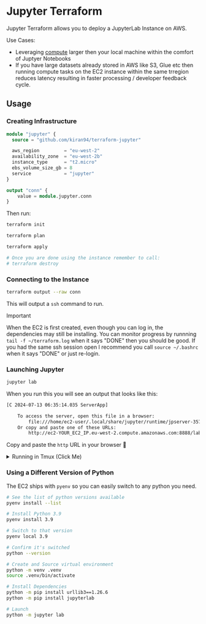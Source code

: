 # Jupyter Terraform

Jupyter Terraform allows you to deploy a JupyterLab Instance on AWS.

Use Cases: 
* Leveraging [compute](https://aws.amazon.com/ec2/instance-types/) larger then your local machine within the comfort of Juptyer Notebooks
* If you have large datasets already stored in AWS like S3, Glue etc then running compute tasks on the EC2 instance within the same trregion reduces latency resulting in faster processing / developer feedback cycle.

## Usage

### Creating Infrastructure

```terraform
module "jupyter" {
  source = "github.com/kiran94/terraform-jupyter"

  aws_region         = "eu-west-2"
  availability_zone  = "eu-west-2b"
  instance_type      = "t2.micro"
  ebs_volume_size_gb = 8
  service            = "jupyter"
}

output "conn" {
    value = module.jupyter.conn
}
```

Then run:

```bash
terraform init

terraform plan

terraform apply

# Once you are done using the instance remember to call:
# terraform destroy
```

### Connecting to the Instance

```bash
terraform output --raw conn
```

This will output a `ssh` command to run.

> [!IMPORTANT]  
> When the EC2 is first created, even though you can log in, the dependencies may still be installing. You can monitor progress by runnning `tail -f ~/terraform.log` when it says "DONE" then you should be good. If you had the same ssh session open I recommend you call `source ~/.bashrc` when it says "DONE" or just re-login.

### Launching Jupyter

```bash
jupyter lab
```

When you run this you will see an output that looks like this:

```bash
[C 2024-07-13 06:35:14.035 ServerApp]

    To access the server, open this file in a browser:
        file:///home/ec2-user/.local/share/jupyter/runtime/jpserver-3578-open.html
    Or copy and paste one of these URLs:
        http://ec2-YOUR_EC2_IP.eu-west-2.compute.amazonaws.com:8888/lab?token=YOUR_TOKEN
```

Copy and paste the `http` URL in your browser 🚀

<details>

<summary>Running in Tmux (Click Me)</summary>

`tmux` comes pre-installed so if you want the jupyter instance to be up irrespective of your `ssh` connection then you can run: 

```bash
tmux

jupyter lab
```

Press `Ctrl+b d` to detach from the `tmux` session. The jupyter process will still be running. You can safely disconnect from the box. When you want to stop the process then just run `tmux a` to get back into the session and `Ctrl+c` to cancel the process.

</details>

### Using a Different Version of Python

The EC2 ships with `pyenv` so you can easily switch to any python you need.

```bash
# See the list of python versions available
pyenv install --list 

# Install Python 3.9
pyenv install 3.9

# Switch to that version
pyenv local 3.9

# Confirm it's switched
python --version

# Create and Source virtual environment
python -m venv .venv
source .venv/bin/activate

# Install Dependencies
python -m pip install urllib3==1.26.6
python -m pip install jupyterlab

# Launch
python -m jupyter lab
```
